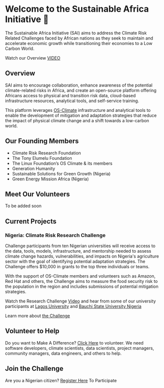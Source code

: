 # Welcome to the Sustainable Africa Initiative 👋

The Sustainable Africa Initiative (SAI) aims to address the Climate Risk Related Challenges faced by African nations as they seek to maintain and accelerate economic growth while transitioning their economies to a Low Carbon World.

Watch our Overview [VIDEO](https://www.youtube.com/watch?v=2Cykm4yIMi8)

## Overview
SAI aims to encourage collaboration, enhance awareness of the potential climate-related risks in Africa, and create an open-source platform offering Africans access to physical and transition risk data, cloud-based infrastructure resources, analytical tools, and self-service training. 

This platform leverages [OS-Climate](https://github.com/os-climate/OS-Climate-Community-Hub#os-climate-community-hub) infrastructure and analytical tools to enable the development of mitigation and adaptation strategies that reduce the impact of physical climate change and a shift towards a low-carbon world. 

## Our Founding Members
- Climate Risk Research Foundation
- The Tony Elumelu Foundation
- The Linux Foundation’s OS Climate & its members
- Generation Humanity
- Sustainable Solutions for Green Growth (Nigeria)
- Green Energy Mission Africa (Nigeria) 

## Meet Our Volunteers
To be added soon

## Current Projects
### Nigeria: Climate Risk Research Challenge

Challenge participants from ten Nigerian universities will receive access to the data, tools, models, infrastructure, and mentorship needed to assess climate change hazards, vulnerabilities, and impacts on Nigeria's agriculture sector with the goal of identifying potential adaptation strategies.  The Challenge offers $10,000 in grants to the top three individuals or teams.

With the support of OS-Climate members and volunteers such as Amazon, Red Hat and others, the Challenge aims to measure the food security risk to the population in the region and includes submissions of potential mitigation strategies.

Watch the Research Challenge [Video](https://www.youtube.com/watch?v=Oq83NZiwvh0&t=7s) and hear from some of our university participants at [Lagos University](https://www.youtube.com/watch?v=KEZ6ZQM7yyI) and [Bauchi State University Nigeria](https://www.youtube.com/watch?v=SWniAeqo8qo)

Learn more about [the Challenge](https://github.com/SustainableAfrica/ClimateRiskChallenge#climate-risk-challenge)

## Volunteer to Help
Do you want to Make A Difference? [Click Here](https://sustainableafricainitiative.org/engagement/#start-collaboraing) to volunteer.
We need software developers, climate scientists, data scientists, project managers, community managers, data engineers, and others to help.

## Join the Challenge
Are you a Nigerian citizen? [Register Here](https://docs.google.com/forms/d/e/1FAIpQLSf91QrC_wWByAg_iSF9hY2B-KCK9bafq4K2Gyy0CtHFd-yiaw/viewform?usp=sf_link) To Participate 
